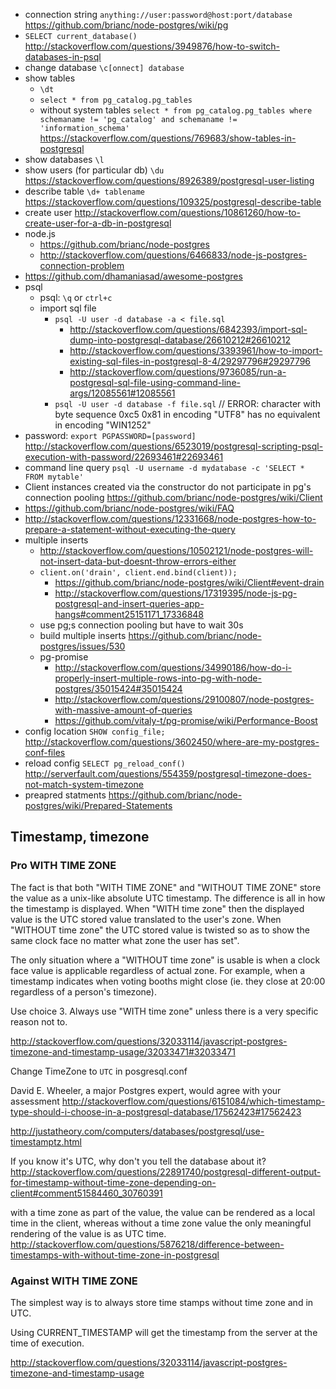 - connection string `anything://user:password@host:port/database` https://github.com/brianc/node-postgres/wiki/pg
- `SELECT current_database()` http://stackoverflow.com/questions/3949876/how-to-switch-databases-in-psql
- change database `\c[onnect] database`
- show tables
  - `\dt`
  - `select * from pg_catalog.pg_tables`
  - without system tables `select * from pg_catalog.pg_tables where schemaname != 'pg_catalog' and schemaname != 'information_schema'` https://stackoverflow.com/questions/769683/show-tables-in-postgresql
- show databases `\l`
- show users (for particular db) `\du` https://stackoverflow.com/questions/8926389/postgresql-user-listing
- describe table `\d+ tablename` https://stackoverflow.com/questions/109325/postgresql-describe-table
- create user http://stackoverflow.com/questions/10861260/how-to-create-user-for-a-db-in-postgresql
- node.js
  - https://github.com/brianc/node-postgres
  - http://stackoverflow.com/questions/6466833/node-js-postgres-connection-problem
- https://github.com/dhamaniasad/awesome-postgres
- psql
  - psql: `\q` or `ctrl+c`
  - import sql file
    - `psql -U user -d database -a < file.sql`
      - http://stackoverflow.com/questions/6842393/import-sql-dump-into-postgresql-database/26610212#26610212
      - http://stackoverflow.com/questions/3393961/how-to-import-existing-sql-files-in-postgresql-8-4/29297796#29297796
      - http://stackoverflow.com/questions/9736085/run-a-postgresql-sql-file-using-command-line-args/12085561#12085561
    - `psql -U user -d database -f file.sql` // ERROR:  character with byte sequence 0xc5 0x81 in encoding "UTF8" has no equivalent in encoding "WIN1252"
- password: `export PGPASSWORD=[password]` http://stackoverflow.com/questions/6523019/postgresql-scripting-psql-execution-with-password/22693461#22693461
- command line query `psql -U username -d mydatabase -c 'SELECT * FROM mytable'`
- Client instances created via the constructor do not participate in pg's connection pooling https://github.com/brianc/node-postgres/wiki/Client
- https://github.com/brianc/node-postgres/wiki/FAQ
- http://stackoverflow.com/questions/12331668/node-postgres-how-to-prepare-a-statement-without-executing-the-query
- multiple inserts
  - http://stackoverflow.com/questions/10502121/node-postgres-will-not-insert-data-but-doesnt-throw-errors-either
  - `client.on('drain', client.end.bind(client));`
    - https://github.com/brianc/node-postgres/wiki/Client#event-drain
    - http://stackoverflow.com/questions/17319395/node-js-pg-postgresql-and-insert-queries-app-hangs#comment25151171_17336848
  - use pg;s connection pooling but have to wait 30s
  - build multiple inserts https://github.com/brianc/node-postgres/issues/530
  - pg-promise
    - http://stackoverflow.com/questions/34990186/how-do-i-properly-insert-multiple-rows-into-pg-with-node-postgres/35015424#35015424
    - http://stackoverflow.com/questions/29100807/node-postgres-with-massive-amount-of-queries
    - https://github.com/vitaly-t/pg-promise/wiki/Performance-Boost
- config location `SHOW config_file;` http://stackoverflow.com/questions/3602450/where-are-my-postgres-conf-files
- reload config `SELECT pg_reload_conf()` http://serverfault.com/questions/554359/postgresql-timezone-does-not-match-system-timezone
- preapred statments https://github.com/brianc/node-postgres/wiki/Prepared-Statements

## Timestamp, timezone

### Pro WITH TIME ZONE

The fact is that both "WITH TIME ZONE" and "WITHOUT TIME ZONE" store the value as a unix-like absolute UTC timestamp. The difference is all in how the timestamp is displayed. When "WITH time zone" then the displayed value is the UTC stored value translated to the user's zone. When "WITHOUT time zone" the UTC stored value is twisted so as to show the same clock face no matter what zone the user has set".

The only situation where a "WITHOUT time zone" is usable is when a clock face value is applicable regardless of actual zone. For example, when a timestamp indicates when voting booths might close (ie. they close at 20:00 regardless of a person's timezone).

Use choice 3. Always use "WITH time zone" unless there is a very specific reason not to.

http://stackoverflow.com/questions/32033114/javascript-postgres-timezone-and-timestamp-usage/32033471#32033471

Change TimeZone to `UTC` in posgresql.conf

David E. Wheeler, a major Postgres expert, would agree with your assessment
http://stackoverflow.com/questions/6151084/which-timestamp-type-should-i-choose-in-a-postgresql-database/17562423#17562423

http://justatheory.com/computers/databases/postgresql/use-timestamptz.html

If you know it's UTC, why don't you tell the database about it? http://stackoverflow.com/questions/22891740/postgresql-different-output-for-timestamp-without-time-zone-depending-on-client#comment51584460_30760391

with a time zone as part of the value, the value can be rendered as a local time in the client, whereas without a time zone value the only meaningful rendering of the value is as UTC time. http://stackoverflow.com/questions/5876218/difference-between-timestamps-with-without-time-zone-in-postgresql

### Against WITH TIME ZONE

The simplest way is to always store time stamps without time zone and in UTC.

Using CURRENT_TIMESTAMP will get the timestamp from the server at the time of execution.

http://stackoverflow.com/questions/32033114/javascript-postgres-timezone-and-timestamp-usage
